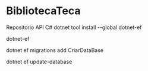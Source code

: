 # BibliotecaTeca
Repositorio API C#
dotnet tool install --global dotnet-ef

dotnet-ef

dotnet ef migrations add CriarDataBase

dotnet ef update-database
